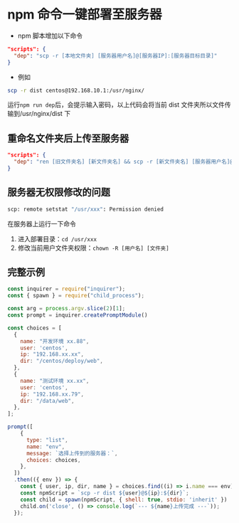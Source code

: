 # npm 命令一键部署至服务器

- npm 脚本增加以下命令

```json
"scripts": {
  "dep": "scp -r [本地文件夹] [服务器用户名]@[服务器IP]:[服务器目标目录]"
}
```

- 例如

```sh
scp -r dist centos@192.168.10.1:/usr/nginx/
```

运行`npm run dep`后，会提示输入密码，以上代码会将当前 dist 文件夹所以文件传输到/usr/nginx/dist 下

## 重命名文件夹后上传至服务器

```json
"scripts": {
  "dep": "ren [旧文件夹名] [新文件夹名] && scp -r [新文件夹名] [服务器用户名]@[服务器IP]:[服务器目标目录]"
}
```

## 服务器无权限修改的问题

```sh
scp: remote setstat "/usr/xxx": Permission denied
```

在服务器上运行一下命令

1. 进入部署目录：`cd /usr/xxx`
2. 修改当前用户文件夹权限：`chown -R [用户名] [文件夹]`


## 完整示例

```js
const inquirer = require("inquirer");
const { spawn } = require("child_process");

const arg = process.argv.slice(2)[1];
const prompt = inquirer.createPromptModule()

const choices = [
  {
    name: "开发环境 xx.88",
    user: 'centos',
    ip: "192.168.xx.xx",
    dir: "/centos/deploy/web",
  },
  {
    name: "测试环境 xx.xx",
    user: 'centos',
    ip: "192.168.xx.79",
    dir: "/data/web",
  },
];

prompt([
    {
      type: "list",
      name: "env",
      message: `选择上传到的服务器：`,
      choices: choices,
    },
  ])
  .then(({ env }) => {
    const { user, ip, dir, name } = choices.find((i) => i.name === env);
    const npmScript = `scp -r dist ${user}@${ip}:${dir}`;
    const child = spawn(npmScript, { shell: true, stdio: 'inherit' })
    child.on('close', () => console.log(`--- ${name}上传完成 ---`));
  });
```


